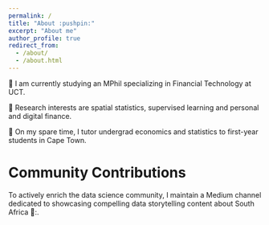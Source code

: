 ```yaml
---
permalink: /
title: "About :pushpin:"
excerpt: "About me"
author_profile: true
redirect_from: 
  - /about/
  - /about.html
---
```



:necktie: I am currently studying an MPhil specializing in Financial Technology at UCT.

:dart: Research interests are spatial statistics, supervised learning and personal and digital finance. 

:art: On my spare time, I tutor undergrad economics and statistics to first-year students in Cape Town. 



# Community Contributions 

To actively enrich the data science community, I maintain a Medium channel dedicated to showcasing compelling data storytelling content about South Africa 🌇:.

